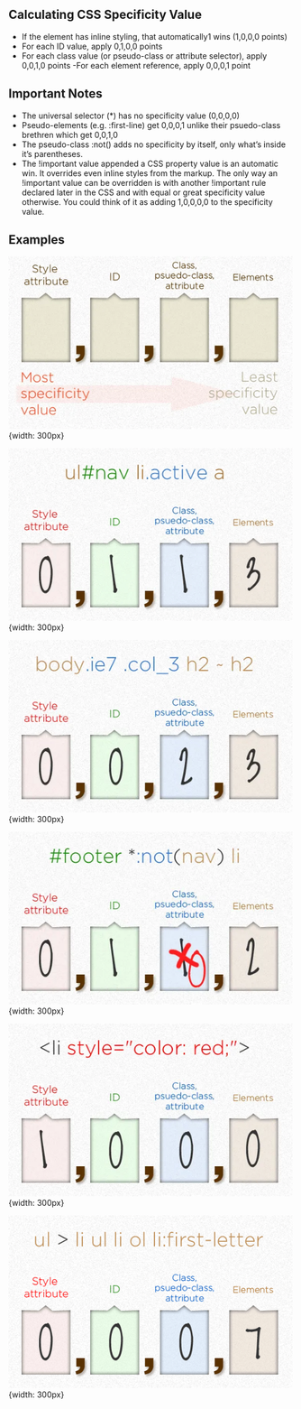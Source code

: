 ## Calculating CSS Specificity Value

- If the element has inline styling, that automatically1 wins (1,0,0,0 points)
- For each ID value, apply 0,1,0,0 points
- For each class value (or pseudo-class or attribute selector), apply 0,0,1,0 points
-For each element reference, apply 0,0,0,1 point

## Important Notes

- The universal selector (*) has no specificity value (0,0,0,0)
- Pseudo-elements (e.g. :first-line) get 0,0,0,1 unlike their psuedo-class brethren which get 0,0,1,0
- The pseudo-class :not() adds no specificity by itself, only what’s inside it’s parentheses.
- The !important value appended a CSS property value is an automatic win. It overrides even inline styles from the markup. The only way an !important value can be overridden is with another !important rule declared later in the CSS and with equal or great specificity value otherwise. You could think of it as adding 1,0,0,0,0 to the specificity value.

## Examples

![Specificity Explainer](assets\images\specificity_blank.webp){width: 300px}

![Specificity Example 1](assets\images\cssspecificity_ex1.webp){width: 300px}

![Specificity Example 2](assets\images\cssspecificity_ex2.webp){width: 300px}

![Specificity Example 3](assets\images\cssspecificity_ex3.webp){width: 300px}

![Specificity Example 4](assets\images\cssspecificity_ex4.webp){width: 300px}

![Specificity Example 5](assets\images\cssspecificity_ex5.webp){width: 300px}
